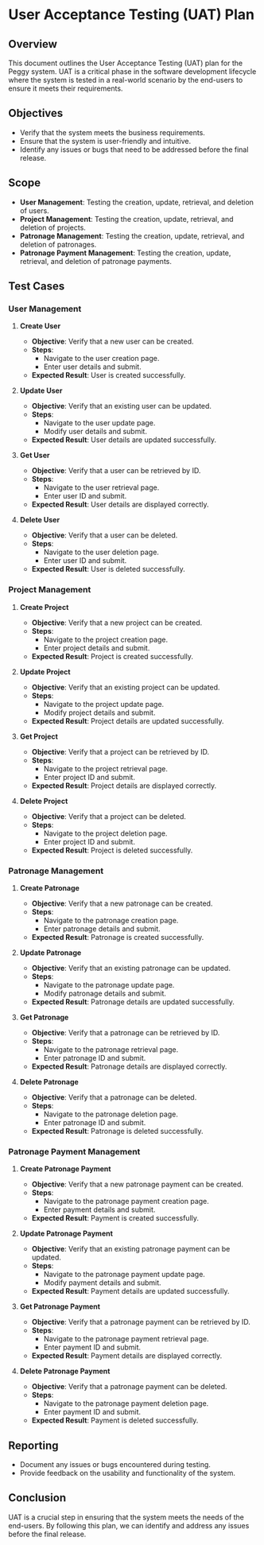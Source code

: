 # User Acceptance Testing (UAT) Plan

## Overview
This document outlines the User Acceptance Testing (UAT) plan for the Peggy system. UAT is a critical phase in the software development lifecycle where the system is tested in a real-world scenario by the end-users to ensure it meets their requirements.

## Objectives
- Verify that the system meets the business requirements.
- Ensure that the system is user-friendly and intuitive.
- Identify any issues or bugs that need to be addressed before the final release.

## Scope
- **User Management**: Testing the creation, update, retrieval, and deletion of users.
- **Project Management**: Testing the creation, update, retrieval, and deletion of projects.
- **Patronage Management**: Testing the creation, update, retrieval, and deletion of patronages.
- **Patronage Payment Management**: Testing the creation, update, retrieval, and deletion of patronage payments.

## Test Cases

### User Management
1. **Create User**
   - **Objective**: Verify that a new user can be created.
   - **Steps**:
     - Navigate to the user creation page.
     - Enter user details and submit.
   - **Expected Result**: User is created successfully.

2. **Update User**
   - **Objective**: Verify that an existing user can be updated.
   - **Steps**:
     - Navigate to the user update page.
     - Modify user details and submit.
   - **Expected Result**: User details are updated successfully.

3. **Get User**
   - **Objective**: Verify that a user can be retrieved by ID.
   - **Steps**:
     - Navigate to the user retrieval page.
     - Enter user ID and submit.
   - **Expected Result**: User details are displayed correctly.

4. **Delete User**
   - **Objective**: Verify that a user can be deleted.
   - **Steps**:
     - Navigate to the user deletion page.
     - Enter user ID and submit.
   - **Expected Result**: User is deleted successfully.

### Project Management
1. **Create Project**
   - **Objective**: Verify that a new project can be created.
   - **Steps**:
     - Navigate to the project creation page.
     - Enter project details and submit.
   - **Expected Result**: Project is created successfully.

2. **Update Project**
   - **Objective**: Verify that an existing project can be updated.
   - **Steps**:
     - Navigate to the project update page.
     - Modify project details and submit.
   - **Expected Result**: Project details are updated successfully.

3. **Get Project**
   - **Objective**: Verify that a project can be retrieved by ID.
   - **Steps**:
     - Navigate to the project retrieval page.
     - Enter project ID and submit.
   - **Expected Result**: Project details are displayed correctly.

4. **Delete Project**
   - **Objective**: Verify that a project can be deleted.
   - **Steps**:
     - Navigate to the project deletion page.
     - Enter project ID and submit.
   - **Expected Result**: Project is deleted successfully.

### Patronage Management
1. **Create Patronage**
   - **Objective**: Verify that a new patronage can be created.
   - **Steps**:
     - Navigate to the patronage creation page.
     - Enter patronage details and submit.
   - **Expected Result**: Patronage is created successfully.

2. **Update Patronage**
   - **Objective**: Verify that an existing patronage can be updated.
   - **Steps**:
     - Navigate to the patronage update page.
     - Modify patronage details and submit.
   - **Expected Result**: Patronage details are updated successfully.

3. **Get Patronage**
   - **Objective**: Verify that a patronage can be retrieved by ID.
   - **Steps**:
     - Navigate to the patronage retrieval page.
     - Enter patronage ID and submit.
   - **Expected Result**: Patronage details are displayed correctly.

4. **Delete Patronage**
   - **Objective**: Verify that a patronage can be deleted.
   - **Steps**:
     - Navigate to the patronage deletion page.
     - Enter patronage ID and submit.
   - **Expected Result**: Patronage is deleted successfully.

### Patronage Payment Management
1. **Create Patronage Payment**
   - **Objective**: Verify that a new patronage payment can be created.
   - **Steps**:
     - Navigate to the patronage payment creation page.
     - Enter payment details and submit.
   - **Expected Result**: Payment is created successfully.

2. **Update Patronage Payment**
   - **Objective**: Verify that an existing patronage payment can be updated.
   - **Steps**:
     - Navigate to the patronage payment update page.
     - Modify payment details and submit.
   - **Expected Result**: Payment details are updated successfully.

3. **Get Patronage Payment**
   - **Objective**: Verify that a patronage payment can be retrieved by ID.
   - **Steps**:
     - Navigate to the patronage payment retrieval page.
     - Enter payment ID and submit.
   - **Expected Result**: Payment details are displayed correctly.

4. **Delete Patronage Payment**
   - **Objective**: Verify that a patronage payment can be deleted.
   - **Steps**:
     - Navigate to the patronage payment deletion page.
     - Enter payment ID and submit.
   - **Expected Result**: Payment is deleted successfully.

## Reporting
- Document any issues or bugs encountered during testing.
- Provide feedback on the usability and functionality of the system.

## Conclusion
UAT is a crucial step in ensuring that the system meets the needs of the end-users. By following this plan, we can identify and address any issues before the final release. 